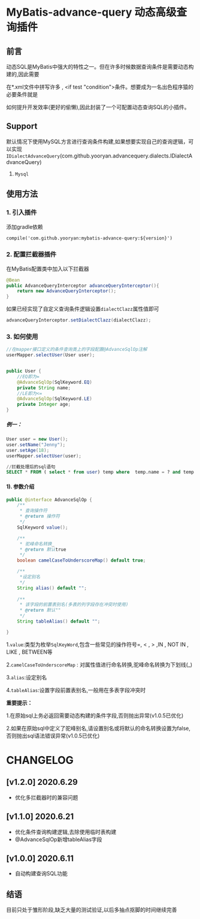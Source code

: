 # MyBatis-advance-query 动态高级查询插件

## 前言

 动态SQL是MyBatis中强大的特性之一。但在许多时候数据查询条件是需要动态构建的,因此需要
 
 在*.xml文件中拼写许多<where> , <if test "condition">条件。想要成为一名出色程序猿的必要条件就是
 
 如何提升开发效率(更好的偷懒),因此封装了一个可配置动态查询SQL的小插件。

## Support

默认情况下使用MySQL方言进行查询条件构建,如果想要实现自己的查询逻辑，可以实现 `IDialectAdvanceQuery`(com.github.yooryan.advancequery.dialects.IDialectAdvanceQuery)

1. `Mysql`

## 使用方法

### 1. 引入插件
 添加gradle依赖
```xml  
compile('com.github.yooryan:mybatis-advance-query:${version}')
```

### 2. 配置拦截器插件
 在MyBatis配置类中加入以下拦截器
```java
@Bean
public AdvanceQueryInterceptor advanceQueryInterceptor(){
    return new AdvanceQueryInterceptor();
}
```
如果已经实现了自定义查询条件逻辑设置`dialectClazz`属性值即可
```java
advanceQueryInterceptor.setDialectClazz(dialectClazz);
```

### 3. 如何使用  

```java
//在mapper接口定义的条件查询类上的字段配置@AdvanceSqlOp注解
userMapper.selectUser(User user);


public User {
    //EQ即为=
    @AdvanceSqlOp(SqlKeyword.EQ)
    private String name;
    //LE即为<=
    @AdvanceSqlOp(SqlKeyword.LE)
    private Integer age;
}
```
##### 例一：
```java
User user = new User();
user.setName("Jenny");
user.setAge(18);
userMapper.selectUser(user);
```

```sql
//拦截处理后的sql语句
SELECT * FROM ( select * from user) temp where	temp.name =	? and temp.age <= ?
```

#### 1). 参数介绍

```java
public @interface AdvanceSqlOp {
    /**
     * 查询操作符
     * @return 操作符
     */
    SqlKeyword value();

    /**
     * 驼峰命名转换_
     * @return 默认true
     */
    boolean camelCaseToUnderscoreMap() default true;

    /**
     *设定别名
     */
    String alias() default "";
    
    /**
     * 该字段的前置表别名(多表的列字段存在冲突时使用)
     * @return 默认""
     */
    String tableAlias() default "";

}
```
1.`value`:类型为枚举`SqlKeyWord`,包含一些常见的操作符号=, < , > ,IN , NOT IN , LIKE , BETWEEN等

2.`camelCaseToUnderscoreMap` : 对属性值进行命名转换,驼峰命名转换为下划线(_)

3.`alias`:设定别名

4.`tableAlias`:设置字段前置表别名,一般用在多表字段冲突时

**重要提示：**

1.在原始sql上务必返回需要动态构建的条件字段,否则抛出异常(v1.0.5已优化)

2.如果在原始sql中定义了驼峰别名,请设置别名或将默认的命名转换设置为false,否则抛出sql语法错误异常(v1.0.5已优化)



# CHANGELOG

## [v1.2.0] 2020.6.29
- 优化多拦截器时的兼容问题


## [v1.1.0] 2020.6.21
- 优化条件查询构建逻辑,去除使用临时表构建
- @AdvanceSqlOp新增tableAlias字段

## [v1.0.0] 2020.6.11
- 自动构建查询SQL功能
## 结语
  目前只处于雏形阶段,缺乏大量的测试验证,以后多抽点抠脚的时间继续完善

